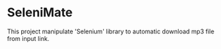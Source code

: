 # SeleniMate

This project manipulate 'Selenium' library to automatic download mp3 file from input link.
